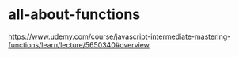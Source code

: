 # all-about-functions

https://www.udemy.com/course/javascript-intermediate-mastering-functions/learn/lecture/5650340#overview